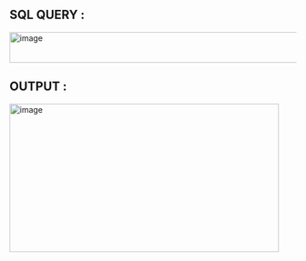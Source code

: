 ## SQL QUERY : 
<img width="529" height="54" alt="image" src="https://github.com/user-attachments/assets/9109f8f9-3f9d-4a1d-a598-99b681cb71f7" />

## OUTPUT : 
<img width="473" height="261" alt="image" src="https://github.com/user-attachments/assets/6f44f6b1-89d3-46e5-b565-6550716bc254" />


